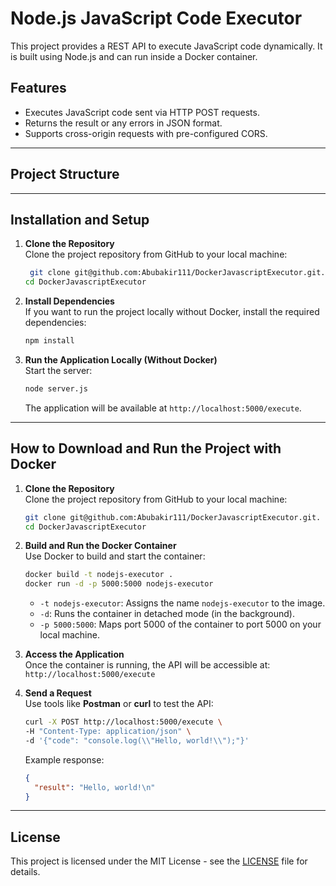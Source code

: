# Node.js JavaScript Code Executor

This project provides a REST API to execute JavaScript code dynamically. It is built using Node.js and can run inside a Docker container.

## Features

- Executes JavaScript code sent via HTTP POST requests.
- Returns the result or any errors in JSON format.
- Supports cross-origin requests with pre-configured CORS.

---

## Project Structure

---

## Installation and Setup

1. **Clone the Repository**  
   Clone the project repository from GitHub to your local machine:

   ```bash
    git clone git@github.com:Abubakir111/DockerJavascriptExecutor.git.
   cd DockerJavascriptExecutor
   ```

2. **Install Dependencies**  
   If you want to run the project locally without Docker, install the required dependencies:

   ```bash
   npm install
   ```

3. **Run the Application Locally (Without Docker)**  
   Start the server:
   ```bash
   node server.js
   ```
   The application will be available at `http://localhost:5000/execute`.

---

## How to Download and Run the Project with Docker

1. **Clone the Repository**  
   Clone the project repository from GitHub to your local machine:

   ```bash
   git clone git@github.com:Abubakir111/DockerJavascriptExecutor.git.
   cd DockerJavascriptExecutor
   ```

2. **Build and Run the Docker Container**  
   Use Docker to build and start the container:

   ```bash
   docker build -t nodejs-executor .
   docker run -d -p 5000:5000 nodejs-executor
   ```

   - `-t nodejs-executor`: Assigns the name `nodejs-executor` to the image.
   - `-d`: Runs the container in detached mode (in the background).
   - `-p 5000:5000`: Maps port 5000 of the container to port 5000 on your local machine.

3. **Access the Application**  
   Once the container is running, the API will be accessible at:
   `http://localhost:5000/execute`

4. **Send a Request**  
   Use tools like **Postman** or **curl** to test the API:

   ```bash
   curl -X POST http://localhost:5000/execute \
   -H "Content-Type: application/json" \
   -d '{"code": "console.log(\\"Hello, world!\\");"}'
   ```

   Example response:

   ```json
   {
     "result": "Hello, world!\n"
   }
   ```

---

## License

This project is licensed under the MIT License - see the [LICENSE](LICENSE) file for details.
